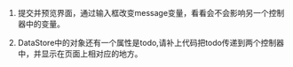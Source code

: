 1. 提交并预览界面，通过输入框改变message变量，看看会不会影响另一个控制器中的变量。

2. DataStore中的对象还有一个属性是todo,请补上代码把todo传递到两个控制器中，并显示在页面上相对应的地方。